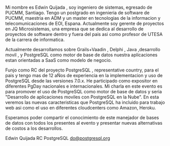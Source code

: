 Mi nombre es Edwin Quijada , soy ingeniero de sistemas, egresado de PUCMM, Santiago. Tengo un postgrado en ingenieria de software de PUCMM, maestria en ADM y un master en tecnologias de la informacion y telecomunicaciones de EOI, Espana.
Actualmente soy gerente de proyectos en JQ Microsistemas, una empresa que se dedica al desarrollo de proyectos de software dentro y fuera del pais asi como profesor de UTESA de la carrera de informatica.

Actualmente desarrollamos sobre Grails+Vaadin , Delphi , Java ,desarrollo movil , y PostgreSQL como motor de base de datos nuestra aplicaciones estan orientadas a SaaS como modelo de negocio.

Funjo como RC del proyecto PostgreSQL , representative country, para el pais y tengo mas de 12 aÑos de experiencia en la implementacion y uso de PostgreSQL desde las versiones 7.0.x. He participado como expositor en diferentes PgDay nacionales e internacionales. Mi charla en este evento es para promover el uso de PostgreSQL como motor de base de datos y seria "Desarrollo de aplicaciones moviles con PostgreSQL en la Nube". En esta veremos las nuevas caracteristicas que PostgreSQL ha incluido para trabajo web asi como el uso en diferentes cloudcenters como Amazon, Heroku.

Esperamos poder compartir el conocimiento de este manejador de bases de datos con todos los presentes al evento y presentar nuevas alternativas de costos a los desarrollos. 

Edwin Quijada
RC PostgreSQL
do@postgresql.org
